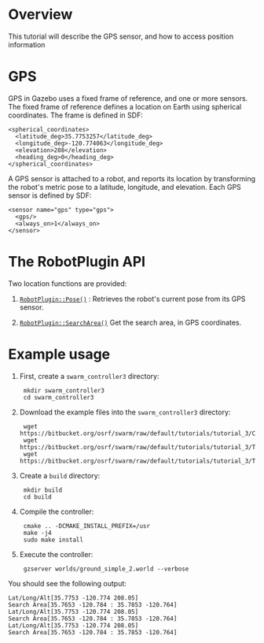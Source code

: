 # Overview

This tutorial will describe the GPS sensor, and how to access position information

# GPS

GPS in Gazebo uses a fixed frame of reference, and one or more sensors. The fixed frame of reference defines a location on Earth using spherical coordinates. The frame is defined in SDF:

    <spherical_coordinates>
      <latitude_deg>35.7753257</latitude_deg>
      <longitude_deg>-120.774063</longitude_deg>
      <elevation>208</elevation>
      <heading_deg>0</heading_deg>
    </spherical_coordinates>

A GPS sensor is attached to a robot, and reports its location by transforming the robot's metric pose to a latitude, longitude, and elevation. Each GPS sensor is defined by SDF:

    <sensor name="gps" type="gps">
      <gps/>
      <always_on>1</always_on>
    </sensor>

# The RobotPlugin API

Two location functions are provided:

1. [`RobotPlugin::Pose()`](https://s3.amazonaws.com/osrf-distributions/swarm/api/0.1.0/classswarm_1_1RobotPlugin.html#a3d85d51691c5dd8e6b4ce7755dbe48d4) : Retrieves the robot's current pose from its GPS sensor.

1. [`RobotPlugin::SearchArea()`](https://s3.amazonaws.com/osrf-distributions/swarm/api/0.1.0/classswarm_1_1RobotPlugin.html#aa670d09bce9e107693b81f8445547871) Get the search area, in GPS coordinates.

# Example usage

1. First, create a `swarm_controller3` directory:

        mkdir swarm_controller3
        cd swarm_controller3

1. Download the example files into the `swarm_controller3` directory:

        wget https://bitbucket.org/osrf/swarm/raw/default/tutorials/tutorial_3/CMakeLists.txt
        wget https://bitbucket.org/osrf/swarm/raw/default/tutorials/tutorial_3/TeamControllerPlugin.hh
        wget https://bitbucket.org/osrf/swarm/raw/default/tutorials/tutorial_3/TeamControllerPlugin.cc

1. Create a `build` directory:

        mkdir build
        cd build

1. Compile the controller:

        cmake .. -DCMAKE_INSTALL_PREFIX=/usr
        make -j4
        sudo make install

1. Execute the controller:

        gzserver worlds/ground_simple_2.world --verbose

You should see the following output:

```
Lat/Long/Alt[35.7753 -120.774 208.05]
Search Area[35.7653 -120.784 : 35.7853 -120.764]
Lat/Long/Alt[35.7753 -120.774 208.05]
Search Area[35.7653 -120.784 : 35.7853 -120.764]
Lat/Long/Alt[35.7753 -120.774 208.05]
Search Area[35.7653 -120.784 : 35.7853 -120.764]
```